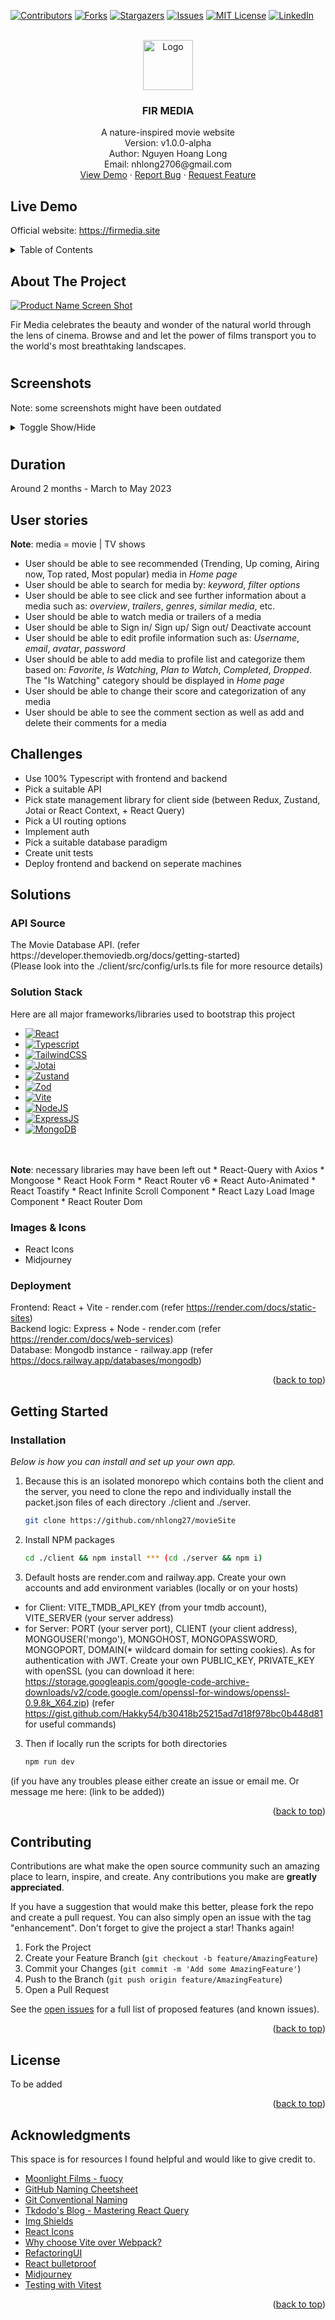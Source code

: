 <!-- Improved compatibility of back to top link: See: https://github.com/nhlong27/dengueapp/pull/73 -->
<a id="readme-top"></a>

<!-- PROJECT SHIELDS -->
[![Contributors][contributors-shield]][contributors-url]
[![Forks][forks-shield]][forks-url]
[![Stargazers][stars-shield]][stars-url]
[![Issues][issues-shield]][issues-url]
[![MIT License][license-shield]][license-url]
[![LinkedIn][linkedin-shield]][linkedin-url]

<!-- PROJECT LOGO -->
<br />
<div align="center">
  <a href="https://firmedia.site/" target='_blank'>
    <img src="./client/public/assets/logos/logo-md.png" alt="Logo" width="80" height="80">
  </a>

  <h3 align="center">FIR MEDIA</h3>

  <p align="center">
    A nature-inspired movie website
    <br />
    Version: v1.0.0-alpha
    <br />
    Author: Nguyen Hoang Long 
    <br />
    Email: nhlong2706@gmail.com 
    <br />
    <a href="https://firmedia.site" target='_blank'>View Demo</a>
    ·
    <a href="https://github.com/nhlong27/movieSite/issues" target='_blank'>Report Bug</a>
    ·
    <a href="https://github.com/nhlong27/movieSite/pulls" target='_blank'>Request Feature</a>
  </p>
</div>

## Live Demo
Official website: <a href="https://firmedia.site/" target='_blank'>https://firmedia.site</a>

<!-- TABLE OF CONTENTS -->
<details>
  <summary>Table of Contents</summary>
  <ol>
    <li>
      <a href="#about">About The Project</a>
      <ul>
        <li><a href="#screenshots">Screenshots</a></li>
        <li><a href="#duration">Duration</a></li>
        <li><a href="#challenges">Challenges</a></li>
        <li><a href="#solutions">Solutions</a></li>
      </ul>
    </li>
    <li>
      <a href="#getting_started">Getting Started</a>
      <ul>
        <li><a href="#installation">Installation</a></li>
      </ul>
    </li>
    <!-- <li><a href="#usage">Usage</a></li>
    <li><a href="#roadmap">Roadmap</a></li> -->
    <li><a href="#contributing">Contributing</a></li>
    <li><a href="#license">License</a></li>
    <!-- <li><a href="#contact">Contact</a></li> -->
    <li><a href="#acknowledgments">Acknowledgments</a></li>
  </ol>
</details>


<!-- ABOUT THE PROJECT -->
<a id='about'></a>
## About The Project

[![Product Name Screen Shot][homePage_preview-screenshot]](...url)

Fir Media celebrates the beauty and wonder of the natural world through the lens of cinema. Browse and and let the power of films transport you to the world's most breathtaking landscapes.

#
<a id='screenshot'></a>
## Screenshots
Note: some screenshots might have been outdated
<details>
  <summary>Toggle Show/Hide </summary>
  <h1>Home page</h1>
  <img src='./screenshots/homePage.png' name="homePage-screenshot">
  <p align="right"><a href="#screenshot">back to section</a></p>

  <h1>Search by keyword</h1>
  <img src='./screenshots/explorePage_search.png' name="explorePage_search-screenshot">
  <p align="right"><a href="#screenshot">back to section</a></p>

  <h1>Search by filters</h1>
  <img src='./screenshots/explorePage_filter.png' name="explorePage_filter-screenshot">
  <p align="right"><a href="#screenshot">back to section</a></p>

  <h1>Media page</h1>
  <img src='./screenshots/mediaPage.png' name="mediaPage-screenshot">
  <p align="right"><a href="#screenshot">back to section</a></p>

  <h1>Profile page</h1>
  <img src='./screenshots/profilePage.png' name="profilePage-screenshot">
  <p align="right"><a href="#screenshot">back to section</a></p>

  <h1>Sign in/ Sign up</h1>
  <img src='./screenshots/authPage.png' name="authPage-screenshot">
  <p align="right"><a href="#screenshot">back to section</a></p>
</details>


<!-- 
[![Product Name Screen Shot][homePage-screenshot]](...url)
[![Product Name Screen Shot][explorePage_search-screenshot]](...url)
[![Product Name Screen Shot][explorePage_filter-screenshot]](...url)
[![Product Name Screen Shot][mediaPage-screenshot]](...url)
[![Product Name Screen Shot][profilePage-screenshot]](...url) -->
#

<a id='duration'></a>
## Duration

Around 2 months - March to May 2023 
## User stories  
<b>Note</b>: media = movie | TV shows
<ul>
  <li>User should be able to see recommended (Trending, Up coming, Airing now, Top rated, Most popular) media in <i>Home page</i>
  </li>
  <li>User should be able to search for media by: <i>keyword</i>, <i>filter options</i> 
  </li>
  <li>User should be able to see click and see further information about a media such as: <i>overview</i>, <i>trailers</i>, <i>genres</i>, <i>similar media</i>, etc.
  </li>
  <li>User should be able to watch media or trailers of a media</li>
  <li>User should be able to Sign in/ Sign up/ Sign out/ Deactivate account</li>
  <li>User should be able to edit profile information such as: <i>Username</i>, <i>email</i>, <i>avatar</i>, <i>password</i></li>
  <li>User should be able to add media to profile list and categorize them based on: <i>Favorite</i>, <i>Is Watching</i>, <i>Plan to Watch</i>, <i>Completed</i>, <i>Dropped</i>. The "Is Watching" category should be displayed in <i>Home page</i> </li>
  <li>User should be able to change their score and categorization of any media </li>
  <li>User should be able to see the comment section as well as add and delete their comments for a media </li>
</ul>

<a id='challenges'></a>
<h2>Challenges</h2>

<ul>
  <li>Use 100% Typescript with frontend and backend</li>
  <li>Pick a suitable API</li>
  <li>Pick state management library for client side (between Redux, Zustand, Jotai or React Context, + React Query)</li>
  <li>Pick a UI routing options</li>
  <li>Implement auth</li>
  <li>Pick a suitable database paradigm</li>
  <li>Create unit tests</li>
  <li>Deploy frontend and backend on seperate machines</li>
</ul>

<a id='solutions'></a>
<h2>Solutions</h2>

<h3>API Source</h3>
The Movie Database API. (refer https://developer.themoviedb.org/docs/getting-started)
<br />
(Please look into the ./client/src/config/urls.ts file for more resource details)

### Solution Stack

Here are all major frameworks/libraries used to bootstrap this project
* [![React][React-badge]][React-url]
* [![Typescript][Typescript-badge]][Typescript-url]
* [![TailwindCSS][TailwindCSS-badge]][TailwindCSS-url]
* [![Jotai][Jotai-badge]][Jotai-url]
* [![Zustand][Zustand-badge]][Zustand-url]
* [![Zod][Zod-badge]][Zod-url]
* [![Vite][Vite-badge]][Vite-url]
* [![NodeJS][NodeJS-badge]][NodeJS-url]
* [![ExpressJS][ExpressJS-badge]][ExpressJS-url]
* [![MongoDB][MongoDB-badge]][MongoDB-url]
<br/> 
<br/> 
<b>Note</b>: necessary libraries may have been left out
* React-Query with Axios
* Mongoose
* React Hook Form
* React Router v6
* React Auto-Animated
* React Toastify
* React Infinite Scroll Component
* React Lazy Load Image Component
* React Router Dom

### Images & Icons
* React Icons
* Midjourney 

### Deployment

Frontend: React + Vite - render.com (refer https://render.com/docs/static-sites)
<br />
Backend logic: Express + Node - render.com (refer https://render.com/docs/web-services)
<br />
Database: Mongodb instance - railway.app (refer https://docs.railway.app/databases/mongodb)


<p align="right">(<a href="#readme-top">back to top</a>)</p>

<!-- GETTING STARTED -->
<a id='getting_started'></a>
## Getting Started
<!-- 
You can use this setup if you don't want to self-configure your project 
* [vite-react-ts-eslint-prettier](https://github.com/igdev116/vite-react-ts-eslint-prettier) -->

### Installation
<a id='installation'></a>

_Below is how you can install and set up your own app._

1. Because this is an isolated monorepo which contains both the client and the server, you need to clone the repo and individually install the packet.json files of each directory ./client and ./server.
   ```sh
   git clone https://github.com/nhlong27/movieSite
   ```
2. Install NPM packages
   ```sh
   cd ./client && npm install *** (cd ./server && npm i)
   ```
3. Default hosts are render.com and railway.app. Create your own accounts and add environment variables (locally or on your hosts)
  - for Client: VITE_TMDB_API_KEY (from your tmdb account), VITE_SERVER (your server address)
  - for Server: PORT (your server port), CLIENT (your client address), MONGOUSER('mongo'), MONGOHOST, MONGOPASSWORD, MONGOPORT, DOMAIN(* wildcard domain for setting cookies). As for authentication with JWT. Create your own PUBLIC_KEY, PRIVATE_KEY with openSSL (you can download it here: https://storage.googleapis.com/google-code-archive-downloads/v2/code.google.com/openssl-for-windows/openssl-0.9.8k_X64.zip) (refer https://gist.github.com/Hakky54/b30418b25215ad7d18f978bc0b448d81 for useful commands)
3. Then if locally run the scripts for both directories
   ```js
   npm run dev
   
   ```
(if you have any troubles please either create an issue or email me. Or message me here: (link to be added))
<p align="right">(<a href="#readme-top">back to top</a>)</p>



<!-- CONTRIBUTING -->
<a id='contributing'></a>
## Contributing

Contributions are what make the open source community such an amazing place to learn, inspire, and create. Any contributions you make are **greatly appreciated**.

If you have a suggestion that would make this better, please fork the repo and create a pull request. You can also simply open an issue with the tag "enhancement".
Don't forget to give the project a star! Thanks again!

1. Fork the Project
2. Create your Feature Branch (`git checkout -b feature/AmazingFeature`)
3. Commit your Changes (`git commit -m 'Add some AmazingFeature'`)
4. Push to the Branch (`git push origin feature/AmazingFeature`)
5. Open a Pull Request


See the [open issues](https://github.com/nhlong27/movieSite/issues) for a full list of proposed features (and known issues).


<p align="right">(<a href="#readme-top">back to top</a>)</p>


<!-- LICENSE -->
<a id='license'></a>
## License

<!-- Distributed under the MIT License. See `LICENSE.txt` for more information. -->
To be added 

<p align="right">(<a href="#readme-top">back to top</a>)</p>

<!-- ACKNOWLEDGMENTS -->
<a id='acknowledgments'></a>
## Acknowledgments

This space is for resources I found helpful and would like to give credit to.

* [Moonlight Films - fuocy](https://github.com/kettanaito/naming-cheatsheet)
* [GitHub Naming Cheetsheet](https://github.com/kettanaito/naming-cheatsheet)
* [Git Conventional Naming](https://www.conventionalcommits.org/en/v1.0.0/)
* [Tkdodo's Blog - Mastering React Query](https://tkdodo.eu/blog/practical-react-query)
* [Img Shields](https://shields.io)
* [React Icons](https://react-icons.github.io/react-icons/search)
* [Why choose Vite over Webpack?](https://www.reddit.com/r/vuejs/comments/r0fbfw/eli5_why_is_vite_so_much_faster_than_webpack/)
* [RefactoringUI](https://www.refactoringui.com/) 
* [React bulletproof](https://github.com/alan2207/bulletproof-react/blob/master/docs/project-structure.md)
* [Midjourney](https://www.midjourney.com/)
* [Testing with Vitest](https://eternaldev.com/blog/testing-a-react-application-with-vitest/)

<p align="right">(<a href="#readme-top">back to top</a>)</p>


<!-- MARKDOWN LINKS & IMAGES -->

<!-- https://www.markdownguide.org/basic-syntax/#reference-style-links -->
[contributors-shield]: https://img.shields.io/github/contributors/nhlong27/movieSite.svg?style=for-the-badge
[contributors-url]: https://github.com/nhlong27/movieSite/graphs/contributors
[forks-shield]: https://img.shields.io/github/forks/nhlong27/movieSite.svg?style=for-the-badge
[forks-url]: https://github.com/nhlong27/movieSite/network/members
[stars-shield]: https://img.shields.io/github/stars/nhlong27/movieSite.svg?style=for-the-badge
[stars-url]: https://github.com/nhlong27/movieSite/stargazers
[issues-shield]: https://img.shields.io/github/issues/nhlong27/movieSite.svg?style=for-the-badge
[issues-url]: https://github.com/nhlong27/movieSite/issues
[license-shield]: https://img.shields.io/github/license/nhlong27/movieSite.svg?style=for-the-badge
[license-url]: https://github.com/nhlong27/movieSite/blob/master/LICENSE.txt
[linkedin-shield]: https://img.shields.io/badge/-LinkedIn-black.svg?style=for-the-badge&logo=linkedin&colorB=555
[linkedin-url]: https://www.linkedin.com/in/long-nguyen-95517b250/

<!-- Screenshots -->
[homePage-screenshot]: screenshots/homePage.png
[explorePage_search-screenshot]: screenshots/explorePage_search.png
[explorePage_filter-screenshot]: screenshots/explorePage_filter.png
[mediaPage-screenshot]: screenshots/mediaPage.png
[profilePage-screenshot]: screenshots/profilePage.png
[authPage-screenshot]: screenshots/authPage.png
[homePage_preview-screenshot]: screenshots/homePage_preview.png

<!-- Frameworks/libraries -->
[React-badge]: https://img.shields.io/badge/React-20232A?style=for-the-badge&logo=react&logoColor=61DAFB
[React-url]: https://reactjs.org/
[Vite-badge]: https://img.shields.io/badge/vite-%23646CFF.svg?style=for-the-badge&logo=vite&logoColor=white
[Vite-url]: https://vitejs.dev/
[TailwindCSS-badge]: https://img.shields.io/badge/tailwindcss-%2338B2AC.svg?style=for-the-badge&logo=tailwind-css&logoColor=white
[TailwindCSS-url]: https://tailwindcss.com/
[Jotai-badge]: https://img.shields.io/badge/-Jotai-white?style=for-the-badge
[Jotai-url]: https://jotai.org/
[NodeJS-badge]: https://img.shields.io/badge/node.js-6DA55F?style=for-the-badge&logo=node.js&logoColor=white
[NodeJS-url]: https://nodejs.org/en/
[MongoDB-badge]: https://img.shields.io/badge/MongoDB-4EA94B?style=for-the-badge&logo=mongodb&logoColor=white
[MongoDB-url]: https://www.mongodb.com/
[ExpressJS-badge]: 	https://img.shields.io/badge/Express.js-404D59?style=for-the-badge
[ExpressJS-url]: https://expressjs.com/
[Zustand-badge]: https://img.shields.io/badge/-zustand-orange
[Zustand-url]: https://github.com/pmndrs/zustand
[Typescript-badge]: https://img.shields.io/badge/TypeScript-007ACC?style=for-the-badge&logo=typescript&logoColor=white
[Typescript-url]: https://www.typescriptlang.org/
[Zod-badge]: https://img.shields.io/badge/-zod-blue
[Zod-url]: https://zod.dev/




<!-- ROADMAP -->
<!-- ## Development Pipeline

**DESIGN**

usbat: "user should be able to"
_item_: "movie" || "tv"
_recommended_: {
  movie: {
    trending,
    upcoming,
    now-playing
  },
  tv: {
    trending,
    on-the-air,
    airing-today
  }
}
_filters_: {
  movie: {
    sort_by: {
      popularity.asc,
      popularity.desc,
      release_date.desc,
      vote_average.desc,
      vote_average.asc,
      vote_count.desc,
      vote_count.asc,
    },
    year,
    with_genres
  },
  tv: {
    sort_by: {
      popularity.asc,
      popularity.desc,
      first_air_date.desc,
      vote_average.desc,
      vote_average.asc,
      vote_count.desc,
      vote_count.asc,
    },
    first_air_date_year,
    with_genres,
    with_status: {
      Planned,
      In Production,
      Ended,
      Cancelled,
      Pilot
    },
    with_type: {
      Documentary,
      News,
      Miniseries,
      Reality,
      Scripted,
      TalkShow',
      Video,
    },
  }
}
_overview_: {
  movie: [
    title, overview, genres, vote_average, vote_count, runtime, status, tagline, release_date, spoken_languages{name}, (poster_path, backdrop)
  ],
  tv: [
    tagline, name, overview, genres, vote_average, vote_count, episode_run_time, status, type, next_episode_to_air{episode_number, name, season_number, id, air_date}, last_episode_to_air{episode_number, name, , id, air_date}, first_air_date, spoken_languages{name}, networks[{name,logo_path}], number_of_seasons
  ]
}
_casts_: [
  get[cast{name, profile_path, character}, crew{job, name, profile_path}]
]
_reviews_: [
  results[{author_details{username,avatar_path,rating}, content, created_at}]
]
_similar_: [
  results[{backdrop_path, genre_ids, name, vote_average, vote_count, first_air_date, overview, popularity, id}]
]
_additionals_: {
  movie: [
    get[videos{key}]
  ],
  tv: [
    get[season{episodes{air_date, episode_number, name, id, still_path, vote_average}, season_number, name, poster_path}]
  ]
}
_item-list_: [
  _added-item_: {
    status/"Add to List": {
      watching,
      plan-to-watch,
      dropped,
      completed,
      none/"Add status"
    },
    score/"Select score",
    isFavorited/"Add to Favorites",
    <!-- isReviewed/Reviews,
    isDiscussed/Discussion 
    user,
    title,
    name,
    poster_path,
    season_number,
    id,
    createdAt,
    updatedAt
  }
]

###
Info:
    Item details: 
        imagery: poster_path, backdrop_path, trailers*
        overview: 
           movie: *title*, *tagline*, *overview*, status, *vote_average*, *release_date*, *runtime*, *budget*, *revenue*, original_language, *genres [{name}]*, *production_companies [{name}]*,
           *production_countries [{name}]*,
           ( vote_count, popularity)

           tv: name, tagline, overview, status, type, vote_average, first_air_date, episode_run_time [number], number_of_seasons, number_of_episodes,
           genres [{name}],
           original_language,
           created_by [{name, profile_path}],
            production_companies [{name}],
           production_countries [{name}], 
           networks [{name, logo_path}],

           last_episode_to_air {air_date, episode_number, name, overview, season_number, still_path} -> (season_number -> getSeason)

           next_episode_to_air {air_date, episode_number, name, overview, season_number, still_path},
           
           seasons [{season_number, episode_count, poster_path, name, overview, air_date, id}]
           (vote_count, popularity)

        user-related: user score, status, isFavorited
    Lists: similar: (you may also like)
Actions:
    Watch: - Choose different servers
    Add to Favorite
    Add Score
    Add Status
###

usbat see _recommended_[_item_] 

usbat search for _item_
  usbat search by keyword
  usbat search by _filters_[_item_][...]

usbat see _item_ information 
    watch, overview, reviews, cast, comments, slides
    usbat see _overview_[_item_]
    usbat see _casts_
    usbat see _reviews_:
    usbat see _similar_:
    usbat see _additionals_[_item_]

usbat watch _item_

usbat read and write customized information
  usbat sign up/ sign in/ sign out/ delete account
  usbat read and write personal information
  usbat read and write _added-item_ in _item-list_
  usbat read and write their reviews for _item_ 
  usbat read and write their comments for _item_ 

  Status [default: Watching] - Score - Reviews - Favorite - Comments
  'Plan to watch', ['Watching','Dropped','Completed'] && score
  (score || review || favorite) && (status ? 'watching' : status) -->

<!-- 

## Architecture

**CLIENT STATE**
  **Server API Layer**
  ### API/Request-Response Handling
    debounce
    Api_key -> proxy server: nginx route api requests
    Axios + React Query
      Infinity query
        Keep previous data
      % https://github.com/alan2207/react-query-auth
    Zustand - user, show form optimistic update + rollback/cancel mutations

  **UI/View Layer**
  ### Routing
    Code Splitting
      router + conditionals
      % https://sambitsahoo.com/blog/vite-code-splitting-that-works.html
    Transition
      framer-motion
    Loaders
    errorElement
  ### Error Handling
    Toast, reset form
    Receive server error handling -> React Query handles try-catch, error bubbling to route if no errorBoundary
    404 page - errorElement on <Route>
  ### Suspense Handling
    Skeleton
      react-loading-skeleton
    Lazy loading image
      browser lazyload
      blurhash

Construct step
  Responsive
  Home
    Movie Component
    Swiper
  Discover
    Filter section

  Profile

Functionality Step
  button disabled
Paint Step
  react auto animate - parent & children
  progress bar
  toggling dark/light theme

**SERVER STATE**
  **Client API Layer**
  ### API/Request-Response Handling
    Express
      res.append
      Routing
      % https://stackoverflow.com/questions/7042340/error-cant-set-headers-after-they-are-sent-to-the-client
    Error handling
      "When an error is thrown, the JavaScript runtime will immediately stop executing the current function and start unwinding the call stack to find a catch block that can handle the error. If no catch block is found, the error will be passed up to the global error handler, which will display an error message in the console or in the UI."
      "Without return, the code after res.send() would still be executed, even though it's unlikely to have any effect on the response to the client. For example, if you have logging statements or other code that modifies variables after the call to res.send(), it would still be executed even though it doesn't affect the response to the client.

      "Using return after res.send() is a good practice because it ensures that any subsequent code is not executed, which can help prevent errors and improve the performance of your code. However, if you're confident that there's no code after res.send() that would have unintended consequences, you can omit the return statement."
  **Domain**
  ### Middlewares (client has middleware too)

  **Persistence**
  ### Data types 
    MultiMedia
      % Using multer: https://www.youtube.com/watch?v=srPXMt1Q0nY
      % https://www.mongodb.com/community/forums/t/process-of-storing-images-in-mongodb/15093/5
  ### ORM
    Mongoose

**TEST**
**SECURITY**
  **Auth**
  # Tokens + Cookie
    Httponly cookie + browser CORS, xsrf support (axios withCredentials + corsOptions credentials: true, allow origin: localhost...)  
    % https://www.reddit.com/r/webdev/comments/rck2mv/where_is_best_place_to_store_the_bearer_token_you/
    % https://stackoverflow.com/questions/43002444/make-axios-send-cookies-in-its-requests-automatically
    % https://stackoverflow.com/questions/43772830/access-control-allow-credentials-header-in-the-response-is-which-must-be-t -->

<!-- **OTHERS**
 .gitignore - remove cache
% https://stackoverflow.com/questions/38983153/git-ignore-env-files-not-working
  setting up
% https://blog.tericcabrel.com/set-up-a-nodejs-project-with-typescript-eslint-and-prettier/
See the [open issues](https://github.com/nhlong27/movieSite/issues) for a full list of proposed features (and known issues). -->